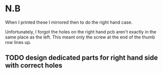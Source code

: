 # N.B
When I printed these I mirrored then to do the right hand case.

Unfortunately, I forgot the holes on the right hand pcb aren't exactly in the same place as the left. This meant only the screw at the end of the thumb row lines up.

## TODO design dedicated parts for right hand side with correct holes